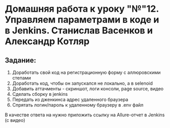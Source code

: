 # Домашняя работа к уроку "№"12. Управляем параметрами в коде и в Jenkins. Станислав Васенков и Александр Котляр 

## Задание:
1. Доработать свой код на регистрационную форму с аллюровскими степами
2. Доработать код, чтобы он запускался не локально, а в selenoid
3. Добавить аттачменты - скриншот, логи консоли, page source, видео
4. Сделать сборку в jenkins
5. Передать из дженкинса адрес удаленного браузера
6. Спрятать логин/пароль к удаленному браузеру в .env файл

В качестве ответа на нужно приложить ссылку на Allure-отчет в Jenkins (с видео)
